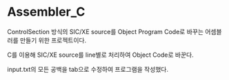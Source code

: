 # Assembler_C

ControlSection 방식의 SIC/XE source를 Object Program Code로 바꾸는 어셈블러를 만들기 위한 프로젝트이다.

C를 이용해 SIC/XE source를 line별로 처리하여 Object Code로 바꾼다.

input.txt의 모든 공백을 tab으로 수정하여 프로그램을 작성했다.

